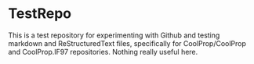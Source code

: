 # TestRepo
This is a test repository for experimenting with Github and testing markdown and ReStructuredText files, specifically for CoolProp/CoolProp and CoolProp.IF97 repositories.  Nothing really useful here.
